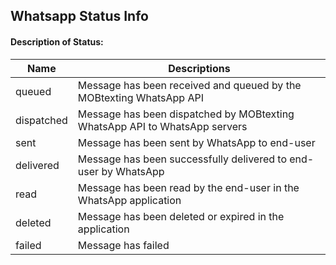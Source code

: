 ## Whatsapp Status Info

#### Description of Status:

| Name       | Descriptions                                                               |
| ---------- | -------------------------------------------------------------------------- |
| queued     | Message has been received and queued by the MOBtexting WhatsApp API        |
| dispatched | Message has been dispatched by MOBtexting WhatsApp API to WhatsApp servers |
| sent       | Message has been sent by WhatsApp to end-user                              |
| delivered  | Message has been successfully delivered to end-user by WhatsApp            |
| read       | Message has been read by the end-user in the WhatsApp application          |
| deleted    | Message has been deleted or expired in the application                     |
| failed     | Message has failed                                                         |
